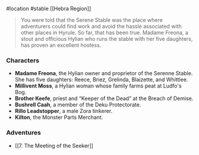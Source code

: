 #location #stable [[Hebra Region]]

>You were told that the Serene Stable was the place where adventurers could find work and avoid the hassle associated with other places in Hyrule. So far, that has been true. Madame Freona, a stout and officious Hylian who runs the stable with her five daughters, has proven an excellent hostess.

### Characters

- **Madame Freona**, the Hylian owner and proprietor of the Serenne Stable. She has five daughters: Reece, Briez, Grelinda, Blaizette, and Whittlee.
- **Millivent Moss**, a Hylian woman whose family farms peat at Ludfo's Bog.
- **Brother Keefe**, priest and “Keeper of the Dead” at the Breach of Demise.
- **Bushrell Caah**, a member of the Deku Protectorate.
- **Rillo Leadstopper**, a male Zora tinkerer.
- **Kilton**, the Monster Parts Merchant.

### Adventures

* [[7. The Meeting of the Seeker]]
